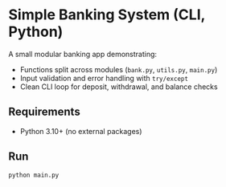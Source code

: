 # Simple Banking System (CLI, Python)

A small modular banking app demonstrating:
- Functions split across modules (`bank.py`, `utils.py`, `main.py`)
- Input validation and error handling with `try/except`
- Clean CLI loop for deposit, withdrawal, and balance checks

## Requirements
- Python 3.10+ (no external packages)

## Run
```bash
python main.py
